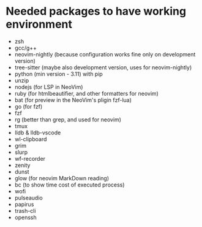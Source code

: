 # Needed packages to have working environment

- zsh
- gcc/g++
- neovim-nightly (because configuration works fine only on development version)
- tree-sitter (maybe also development version, uses for neovim-nightly)
- python (min version - 3.11) with pip
- unzip
- nodejs (for LSP in NeoVim)
- ruby (for htmlbeautifier, and other formatters for neovim)
- bat (for preview in the NeoVim's pligin fzf-lua)
- go (for fzf)
- fzf
- rg (better than grep, and used for neovim)
- tmux
- lldb & lldb-vscode
- wl-clipboard
- grim
- slurp
- wf-recorder
- zenity
- dunst
- glow (for neovim MarkDown reading)
- bc (to show time cost of executed process)
- wofi
- pulseaudio
- papirus
- trash-cli
- openssh
